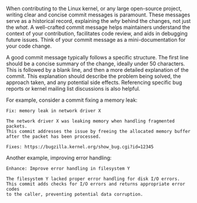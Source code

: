 When contributing to the Linux kernel, or any large open-source project, writing clear and concise commit messages is paramount. These messages serve as a historical record, explaining the _why_ behind the changes, not just the _what_. A well-crafted commit message helps maintainers understand the context of your contribution, facilitates code review, and aids in debugging future issues. Think of your commit message as a mini-documentation for your code change.

A good commit message typically follows a specific structure. The first line should be a concise summary of the change, ideally under 50 characters. This is followed by a blank line, and then a more detailed explanation of the commit. This explanation should describe the problem being solved, the approach taken, and any potential side effects. Referencing specific bug reports or kernel mailing list discussions is also helpful.

For example, consider a commit fixing a memory leak:

```
Fix: memory leak in network driver X

The network driver X was leaking memory when handling fragmented packets.
This commit addresses the issue by freeing the allocated memory buffer
after the packet has been processed.

Fixes: https://bugzilla.kernel.org/show_bug.cgi?id=12345
```

Another example, improving error handling:

```
Enhance: Improve error handling in filesystem Y

The filesystem Y lacked proper error handling for disk I/O errors.
This commit adds checks for I/O errors and returns appropriate error codes
to the caller, preventing potential data corruption.
```